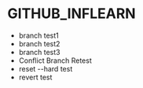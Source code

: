 # GITHUB_INFLEARN
- branch test1
- branch test2
- branch test3
- Conflict Branch Retest
- reset --hard test
- revert test
